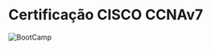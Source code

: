 # **Certificação CISCO CCNAv7**



![BootCamp](https://drive.google.com/file/d/1R83QqEQNFSsWIZsjNgcUA_Y2P1FsJf6D/view?usp=sharing)
